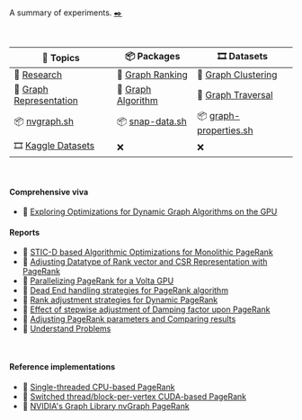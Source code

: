 A summary of experiments. [✒️][writing]

<br>

| 📖 Topics                 | 📦 Packages          | 🎞️ Datasets              |
| ------------------------ | ------------------- | ----------------------- |
| 📖 [Research]             | 📖 [Graph Ranking]   | 📖 [Graph Clustering]    |
| 📖 [Graph Representation] | 📖 [Graph Algorithm] | 📖 [Graph Traversal]     |
| 📦 [nvgraph.sh]           | 📦 [snap-data.sh]    | 📦 [graph-properties.sh] |
| 🎞️ [Kaggle Datasets]      | ❌                   | ❌                       |

[writing]: https://github.com/puzzlef/puzzlef.github.io/blob/main/_writing.md

[Graph Ranking]: graph-ranking.md
[Graph Clustering]: graph-clustering.md
[Graph Traversal]: graph-traversal.md
[Graph Algorithm]: graph-algorithm.md
[Graph Representation]: graph-representation.md
[Parallel Algorithm]: parallel-algorithm.md
[Research]: research.md

[nvgraph.sh]: https://github.com/nodef/nvgraph.sh
[snap-data.sh]: https://github.com/nodef/snap-data.sh
[graph-properties.sh]: https://github.com/cppf/graph-properties.sh

[Kaggle Datasets]: https://www.kaggle.com/wolfram77/datasets

<br>


#### Comprehensive viva

- 📓 [Exploring Optimizations for Dynamic Graph Algorithms on the GPU](https://gist.github.com/wolfram77/2fb4a81b20bb91644e066a9946706baa)


#### Reports

- 📜 [STIC-D based Algorithmic Optimizations for Monolithic PageRank](https://gist.github.com/wolfram77/12e5a19ff081b2e3280d04331a9976ca)
- 📜 [Adjusting Datatype of Rank vector and CSR Representation with PageRank](https://gist.github.com/wolfram77/66882e8b7feaa8119f349a34906b14a7)
- 📜 [Parallelizing PageRank for a Volta GPU](https://gist.github.com/wolfram77/4ef16ab9699ac03a617b8731dd240e1f)
- 📜 [Dead End handling strategies for PageRank algorithm](https://gist.github.com/wolfram77/94c38b9cfbf0c855e5f42fa24a8602fc)
- 📜 [Rank adjustment strategies for Dynamic PageRank](https://gist.github.com/wolfram77/eb7a3b2e44e3c2069e046389b45ead03)
- 📜 [Effect of stepwise adjustment of Damping factor upon PageRank](https://gist.github.com/wolfram77/14272ddfd5fd7560a8c3edf899fc475b)
- 📜 [Adjusting PageRank parameters and Comparing results](https://gist.github.com/wolfram77/6dc740392d2f4e713fafdaea4ec1eba2)
- 📜 [Understand Problems](https://gist.github.com/wolfram77/be1b0cec6825515057058fe1dde843c9)

<br>


#### Reference implementations

- 💾 [Single-threaded CPU-based PageRank](https://github.com/puzzlef/pagerank-seq)
- 💾 [Switched thread/block-per-vertex CUDA-based PageRank](https://github.com/puzzlef/pagerank-cuda)
- 💾 [NVIDIA's Graph Library nvGraph PageRank](https://github.com/puzzlef/pagerank-nvgraph)
